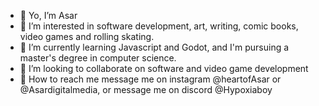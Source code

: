 - 🐸 Yo, I’m Asar
- 👀 I’m interested in software development, art, writing, comic books, video games and rolling skating.
- 📖 I’m currently learning Javascript and Godot, and I'm pursuing a master's degree in computer science. 
- 🔧 I’m looking to collaborate on software and video game development
- 📨 How to reach me message me on instagram @heartofAsar or @Asardigitalmedia, or message me on discord @Hypoxiaboy

<!---
HeartofAsar/HeartofAsar is a ✨ special ✨ repository because its `README.md` (this file) appears on your GitHub profile.
You can click the Preview link to take a look at your changes.
--->
